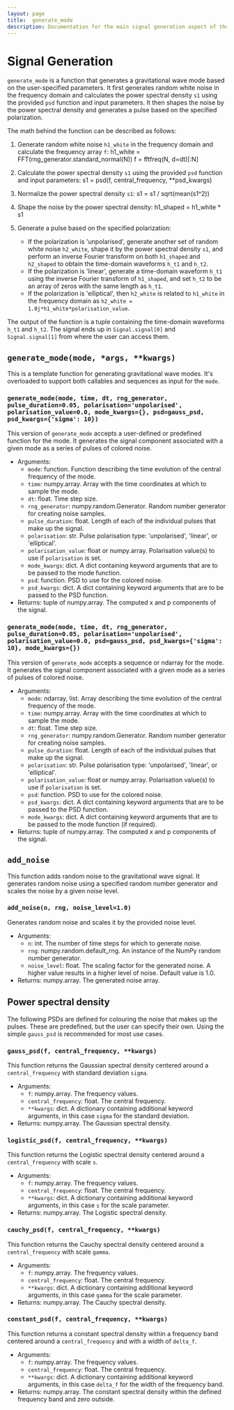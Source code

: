 ```yaml
---
layout: page
title:  generate_mode
description: Documentation for the main signal generation aspect of the code
---
```

# Signal Generation
`generate_mode` is a function that generates a gravitational wave mode based on the user-specified parameters. 
It first generates random white noise in the frequency 
domain and calculates the power spectral density `s1` using the provided `psd` function and input parameters. 
It then shapes the noise by the power spectral density and generates a pulse based on the specified polarization.

The math behind the function can be described as follows:

1. Generate random white noise `h1_white` in the frequency domain and calculate the frequency array `f`:
   h1_white = FFT(rng_generator.standard_normal(N))
   f = fftfreq(N, d=dt)[:N]

2. Calculate the power spectral density `s1` using the provided `psd` function and input parameters:
   s1 = psd(f, central_frequency, **psd_kwargs)

3. Normalize the power spectral density `s1`:
   s1 = s1 / sqrt(mean(s1^2))

4. Shape the noise by the power spectral density:
   h1_shaped = h1_white * s1

5. Generate a pulse based on the specified polarization:
   - If the polarization is 'unpolarised', generate another set of random white noise `h2_white`, shape it by the power spectral density `s1`, and perform an inverse Fourier transform on both `h1_shaped` and `h2_shaped` to obtain the time-domain waveforms `h_t1` and `h_t2`.
   - If the polarization is 'linear', generate a time-domain waveform `h_t1` using the inverse Fourier transform of `h1_shaped`, and set `h_t2` to be an array of zeros with the same length as `h_t1`.
   - If the polarization is 'elliptical', then `h2_white` is related to `h1_white` in the frequency domain as `h2_white = 1.0j*h1_white*polarisation_value`.

The output of the function is a tuple containing the time-domain waveforms `h_t1` and `h_t2`. The signal ends up in `Signal.signal[0]` and `Signal.signal[1]` from where the user
can access them.


## `generate_mode(mode, *args, **kwargs)`

This is a template function for generating gravitational wave modes. It's overloaded to support both callables and sequences as input for the `mode`.

### `generate_mode(mode, time, dt, rng_generator, pulse_duration=0.05, polarisation='unpolarised', polarisation_value=0.0, mode_kwargs={}, psd=gauss_psd, psd_kwargs={'sigma': 10})`

This version of `generate_mode` accepts a user-defined or predefined function for the mode. It generates the signal component associated with a given mode as a series of pulses of colored noise.

- Arguments:
  - `mode`: function. Function describing the time evolution of the central frequency of the mode.
  - `time`: numpy.array. Array with the time coordinates at which to sample the mode.
  - `dt`: float. Time step size.
  - `rng_generator`: numpy.random.Generator. Random number generator for creating noise samples.
  - `pulse_duration`: float. Length of each of the individual pulses that make up the signal.
  - `polarisation`: str. Pulse polarisation type: 'unpolarised', 'linear', or 'elliptical'.
  - `polarisation_value`: float or numpy.array. Polarisation value(s) to use if `polarisation` is set.
  - `mode_kwargs`: dict. A dict containing keyword arguments that are to be passed to the mode function.
  - `psd`: function. PSD to use for the colored noise.
  - `psd_kwargs`: dict. A dict containing keyword arguments that are to be passed to the PSD function.
- Returns: tuple of numpy.array. The computed x and p components of the signal.

### `generate_mode(mode, time, dt, rng_generator, pulse_duration=0.05, polarisation='unpolarised', polarisation_value=0.0, psd=gauss_psd, psd_kwargs={'sigma': 10}, mode_kwargs={})`

This version of `generate_mode` accepts a sequence or ndarray for the mode. It generates the signal component associated with a given mode as a series of pulses of colored noise.

- Arguments:
  - `mode`: ndarray, list. Array describing the time evolution of the central frequency of the mode.
  - `time`: numpy.array. Array with the time coordinates at which to sample the mode.
  - `dt`: float. Time step size.
  - `rng_generator`: numpy.random.Generator. Random number generator for creating noise samples.
  - `pulse_duration`: float. Length of each of the individual pulses that make up the signal.
  - `polarisation`: str. Pulse polarisation type: 'unpolarised', 'linear', or 'elliptical'.
  - `polarisation_value`: float or numpy.array. Polarisation value(s) to use if `polarisation` is set.
  - `psd`: function. PSD to use for the colored noise.
  - `psd_kwargs`: dict. A dict containing keyword arguments that are to be passed to the PSD function.
  - `mode_kwargs`: dict. A dict containing keyword arguments that are to be passed to the mode function (if required).
- Returns: tuple of numpy.array. The computed x and p components of the signal.



## `add_noise`

This function adds random noise to the gravitational wave signal. It generates random noise using a specified random number generator and scales the noise by a given noise level.

### `add_noise(n, rng, noise_level=1.0)`

Generates random noise and scales it by the provided noise level.

- Arguments:
  - `n`: int. The number of time steps for which to generate noise.
  - `rng`: numpy.random.default_rng. An instance of the NumPy random number generator.
  - `noise_level`: float. The scaling factor for the generated noise. A higher value results in a higher level of noise. Default value is 1.0.
- Returns: numpy.array. The generated noise array.

## Power spectral density
The following PSDs are defined for colouring the noise that makes up the pulses. 
These are predefined, but the user can specify their own. Using the simple `gauss_psd` is recommended for most use cases.

### `gauss_psd(f, central_frequency, **kwargs)`

This function returns the Gaussian spectral density centered around a `central_frequency` with standard deviation `sigma`.

- Arguments:
  - `f`: numpy.array. The frequency values.
  - `central_frequency`: float. The central frequency.
  - `**kwargs`: dict. A dictionary containing additional keyword arguments, in this case `sigma` for the standard deviation.
- Returns: numpy.array. The Gaussian spectral density.

### `logistic_psd(f, central_frequency, **kwargs)`

This function returns the Logistic spectral density centered around a `central_frequency` with scale `s`.

- Arguments:
  - `f`: numpy.array. The frequency values.
  - `central_frequency`: float. The central frequency.
  - `**kwargs`: dict. A dictionary containing additional keyword arguments, in this case `s` for the scale parameter.
- Returns: numpy.array. The Logistic spectral density.

### `cauchy_psd(f, central_frequency, **kwargs)`

This function returns the Cauchy spectral density centered around a `central_frequency` with scale `gamma`.

- Arguments:
  - `f`: numpy.array. The frequency values.
  - `central_frequency`: float. The central frequency.
  - `**kwargs`: dict. A dictionary containing additional keyword arguments, in this case `gamma` for the scale parameter.
- Returns: numpy.array. The Cauchy spectral density.

### `constant_psd(f, central_frequency, **kwargs)`

This function returns a constant spectral density within a frequency band centered around a `central_frequency` and with a width of `delta_f`.

- Arguments:
  - `f`: numpy.array. The frequency values.
  - `central_frequency`: float. The central frequency.
  - `**kwargs`: dict. A dictionary containing additional keyword arguments, in this case `delta_f` for the width of the frequency band.
- Returns: numpy.array. The constant spectral density within the defined frequency band and zero outside.


